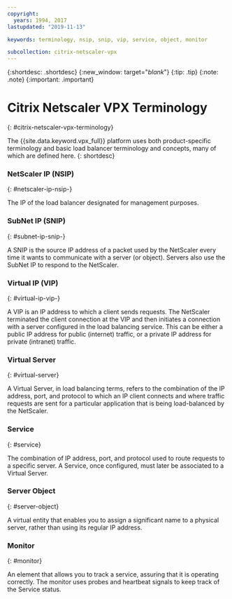 ```yaml
---
copyright:
  years: 1994, 2017
lastupdated: "2019-11-13"

keywords: terminology, nsip, snip, vip, service, object, monitor

subcollection: citrix-netscaler-vpx
---
```


{:shortdesc: .shortdesc}
{:new_window: target="_blank_"}
{:tip: .tip}
{:note: .note}
{:important: .important}

# Citrix Netscaler VPX Terminology
{: #citrix-netscaler-vpx-terminology}

The {{site.data.keyword.vpx_full}} platform uses both product-specific terminology and basic load balancer terminology and concepts, many of which are defined here.
{: shortdesc}

### NetScaler IP (NSIP)
{: #netscaler-ip-nsip-}

The IP of the load balancer designated for management purposes.

### SubNet IP (SNIP)
{: #subnet-ip-snip-}

A SNIP is the source IP address of a packet used by the NetScaler every time it wants to communicate with a server (or object). Servers also use the SubNet IP to respond to the NetScaler.

### Virtual IP (VIP)
{: #virtual-ip-vip-}

A VIP is an IP address to which a client sends requests. The NetScaler terminated the client connection at the VIP and then initiates a connection with a server configured in the load balancing service.  This can be either a public IP address for public (internet) traffic, or a private IP address for private (intranet) traffic.

### Virtual Server
{: #virtual-server}

A Virtual Server, in load balancing terms, refers to the combination of the IP address, port, and protocol to which an IP client connects and where traffic requests are sent for a particular application that is being load-balanced by the NetScaler.

### Service
{: #service}

The combination of IP address, port, and protocol used to route requests to a specific server. A Service, once configured, must later be associated to a Virtual Server.

### Server Object
{: #server-object}

A virtual entity that enables you to assign a significant name to a physical server, rather than using its regular IP address.

### Monitor
{: #monitor}

An element that allows you to track a service, assuring that it is operating correctly. The monitor uses probes and heartbeat signals to keep track of the Service status.

